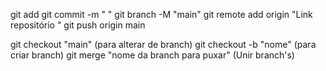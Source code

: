 git add
git commit -m "  "
git branch -M "main"
git remote add origin "Link repositório "
git push origin main


git checkout "main" (para alterar de branch)
git checkout -b "nome" (para criar branch)
git merge "nome da branch para puxar" (Unir branch's)